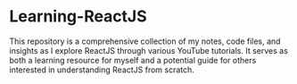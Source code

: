 # Learning-ReactJS
This repository is a comprehensive collection of my notes, code files, and insights as I explore ReactJS through various YouTube tutorials. It serves as both a learning resource for myself and a potential guide for others interested in understanding ReactJS from scratch.
